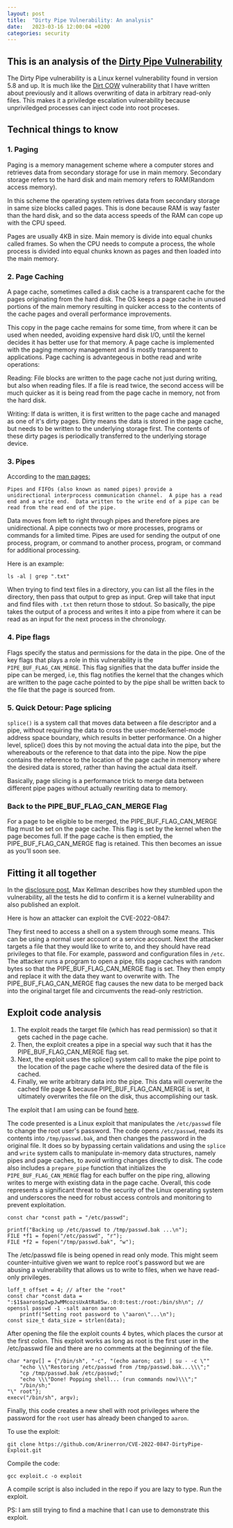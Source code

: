 ```yaml
---
layout: post
title:  "Dirty Pipe Vulnerability: An analysis"
date:   2023-03-16 12:00:04 +0200
categories: security
---
```


## This is an analysis of the [Dirty Pipe Vulnerability](https://dirtypipe.cm4all.com/)

The Dirty Pipe vulnerability is a Linux kernel vulnerability found in version 5.8 and up. It is much like the [Dirt COW](https://tsitsiflora.github.io/dirty-cow/) vulnerability that I have written about previously and it allows overwriting of data in arbitrary read-only files. This makes it a priviledge escalation vulnerability because unpriviledged processes can inject code into root proceses. 

## Technical things to know

### 1. Paging

Paging is a memory management scheme where a computer stores and retrieves data from secondary storage for use in main memory. Secondary storage refers to the hard disk and main memory refers to RAM(Random access memory).

In this scheme the operating system retrives data from secondary storage in same size blocks called pages. This is done because RAM is way faster than the hard disk, and so the data access speeds of the RAM can cope up with the CPU speed. 

Pages are usually 4KB in size. Main memory is divide into equal chunks called frames. So when the CPU needs to compute a process, the whole process is divided into equal chunks known as pages and then loaded into the main memory.

### 2. Page Caching

A page cache, sometimes called a disk cache is a transparent cache for the pages originating from the hard disk. The OS keeps a page cache in unused portions of the main memory resulting in quicker access to the contents of the cache pages and overall performance improvements. 

This copy in the page cache remains for some time, from where it can be used when needed, avoiding expensive hard disk I/O, until the kernel decides it has better use for that memory. A page cache is implemented with the paging memory management and is mostly transparent to applications. Page caching is advantegeous in bothe read and write operations:

Reading: File blocks are written to the page cache not just during writing, but also when reading files. If a file is read twice, the second access will be much quicker as it is being read from the page cache in memory, not from the hard disk.

Writing: If data is written, it is first written to the page cache and managed as one of it's dirty pages. Dirty means the data is stored in the page cache, but needs to be written to the underlying storage first. The contents of these dirty pages is periodically transferred to the underlying storage device. 

### 3. Pipes

According to the [man pages: ](https://man7.org/linux/man-pages/man7/pipe.7.html)

    Pipes and FIFOs (also known as named pipes) provide a
    unidirectional interprocess communication channel.  A pipe has a read end and a write end.  Data written to the write end of a pipe can be read from the read end of the pipe.

Data moves from left to right through pipes and therefore pipes are unidirectional. A pipe connects two or more processes, programs or commands for a limited time. Pipes are used for sending the output of one process, program, or command to another process, program, or command for additional processing.

Here is an example:

    ls -al | grep ".txt"

When trying to find text files in a directory, you can list all the files in the directory, then pass that output to grep as input. Grep will take that input and find files with `.txt` then return those to stdout. So basically, the pipe takes the output of a process and writes it into a pipe from where it can be read as an input for the next process in the chronology.

### 4. Pipe flags

Flags specify the status and permissions for the data in the pipe. One of the key flags that plays a role in this vulnerability is the `PIPE_BUF_FLAG_CAN_MERGE`. This flag signifies that the data buffer inside the pipe can be merged, i.e, this flag notifies the kernel that the changes which are written to the page cache pointed to by the pipe shall be written back to the file that the page is sourced from.

### 5. Quick Detour: Page splicing

`splice()` is a system call that moves data between a file descriptor and a pipe, without requiring the data to cross the user-mode/kernel-mode address space boundary, which results in better performance. On a higher level, splice() does this by not moving the actual data into the pipe, but the whereabouts or the reference to that data into the pipe. Now the pipe contains the reference to the location of the page cache in memory where the desired data is stored, rather than having the actual data itself. 

Basically, page slicing is a performance trick to merge data between different pipe pages without actually rewriting data to memory.

### Back to the PIPE_BUF_FLAG_CAN_MERGE Flag

For a page to be eligible to be merged, the PIPE_BUF_FLAG_CAN_MERGE flag must be set on the page cache. This flag is set by the kernel when the page becomes full. If the page cache is then emptied, the PIPE_BUF_FLAG_CAN_MERGE flag is retained. This then becomes an issue as you’ll soon see.

## Fitting it all together

In the [disclosure post](https://dirtypipe.cm4all.com/), Max Kellman describes how they stumbled upon the vulnerability, all the tests he did to confirm it is a kernel vulnerability and also published an exploit. 

Here is how an attacker can exploit the CVE-2022-0847:

They first need to access a shell on a system through some means. This can be using a normal user account or a service account. Next the attacker targets a file that they would like to write to, and they should have read privileges to that file. For example, password and configuration files in `/etc`. The attacker runs a program to open a pipe, fills page caches with random bytes so that the PIPE_BUF_FLAG_CAN_MERGE flag is set. They then empty and replace it with the data they want to overwrite with.  The PIPE_BUF_FLAG_CAN_MERGE flag causes the new data to be merged back into the original target file and circumvents the read-only restriction.

## Exploit code analysis

1. The exploit reads the target file (which has read permission) so that it gets cached in the page cache.
2. Then, the exploit creates a pipe in a special way such that it has the PIPE_BUF_FLAG_CAN_MERGE flag set.
3. Next, the exploit uses the splice() system call to make the pipe point to the location of the page cache where the desired data of the file is cached.
4. Finally, we write arbitrary data into the pipe. This data will overwrite the cached file page & because PIPE_BUF_FLAG_CAN_MERGE is set, it ultimately overwrites the file on the disk, thus accomplishing our task.

The exploit that I am using can be found [here](https://github.com/Arinerron/CVE-2022-0847-DirtyPipe-Exploit).

The code presented is a Linux exploit that manipulates the `/etc/passwd` file to change the root user's password. The code opens `/etc/passwd`, reads its contents into `/tmp/passwd.bak`, and then changes the password in the original file. It does so by bypassing certain validations and using the `splice` and `write` system calls to manipulate in-memory data structures, namely pipes and page caches, to avoid writing changes directly to disk. The code also includes a `prepare_pipe` function that initializes the `PIPE_BUF_FLAG_CAN_MERGE` flag for each buffer on the pipe ring, allowing writes to merge with existing data in the page cache. Overall, this code represents a significant threat to the security of the Linux operating system and underscores the need for robust access controls and monitoring to prevent exploitation.

    const char *const path = "/etc/passwd";

    printf("Backing up /etc/passwd to /tmp/passwd.bak ...\n");
    FILE *f1 = fopen("/etc/passwd", "r");
    FILE *f2 = fopen("/tmp/passwd.bak", "w");

The /etc/passwd file is being opened in read only mode. This might seem counter-intuitive given we want to replce root's password but we are abusing a vulnerability that allows us to write to files, when we have read-only privileges. 

    loff_t offset = 4; // after the "root"
	const char *const data = ":$1$aaron$pIwpJwMMcozsUxAtRa85w.:0:0:test:/root:/bin/sh\n"; // openssl passwd -1 -salt aaron aaron 
        printf("Setting root password to \"aaron\"...\n");
	const size_t data_size = strlen(data);

After opening the file the exploit counts 4 bytes, which places the cursor at the first colon. This exploit works as long as root is the first user in the /etc/passwd file and there are no comments at the beginning of the file. 

    char *argv[] = {"/bin/sh", "-c", "(echo aaron; cat) | su - -c \""
        "echo \\\"Restoring /etc/passwd from /tmp/passwd.bak...\\\";"
        "cp /tmp/passwd.bak /etc/passwd;"
        "echo \\\"Done! Popping shell... (run commands now)\\\";"
        "/bin/sh;"
    "\" root"};
    execv("/bin/sh", argv);

Finally, this code creates a new shell with root privileges where the password for the `root` user has already been changed to `aaron`.

To use the exploit:

    git clone https://github.com/Arinerron/CVE-2022-0847-DirtyPipe-Exploit.git


Compile the code:

    gcc exploit.c -o exploit

A compile script is also included in the repo if you are lazy to type. Run the exploit.

PS: I am still trying to find a machine that I can use to demonstrate this exploit.